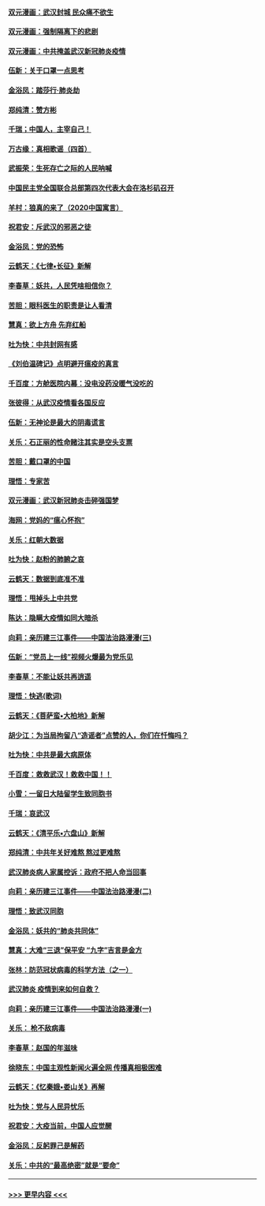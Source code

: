 #### [双元漫画：武汉封城 民众痛不欲生](../pages/nsc993/n11859287.md?t=02110511) 
#### [双元漫画：强制隔离下的悲剧](../pages/nsc993/n11859244.md?t=02110511) 
#### [双元漫画：中共掩盖武汉新冠肺炎疫情](../pages/nsc993/n11858249.md?t=02110511) 
#### [伍新：关于口罩一点思考](../pages/nsc993/n11859195.md?t=02110511) 
#### [金浴凤：踏莎行‧肺炎劫](../pages/nsc993/n11858227.md?t=02110511) 
#### [郑纯清：赞方彬](../pages/nsc993/n11856803.md?t=02110511) 
#### [千瑞；中国人，主宰自己！](../pages/nsc993/n11856793.md?t=02110511) 
#### [万古缘：真相歌谣（四首）](../pages/nsc993/n11856263.md?t=02110511) 
#### [武振荣：生死存亡之际的人民呐喊](../pages/nsc993/n11856256.md?t=02110511) 
#### [中国民主党全国联合总部第四次代表大会在洛杉矶召开](../pages/nsc993/n11856344.md?t=02110511) 
#### [羊村：狼真的来了（2020中国寓言）](../pages/nsc993/n11856229.md?t=02110511) 
#### [祝君安：斥武汉的邪恶之徒](../pages/nsc993/n11855861.md?t=02110511) 
#### [金浴凤：党的恐怖](../pages/nsc993/n11855849.md?t=02110511) 
#### [云鹤天：《七律▪长征》新解](../pages/nsc993/n11855479.md?t=02110511) 
#### [李春草：妖共，人民凭啥相信你？](../pages/nsc993/n11855196.md?t=02110511) 
#### [苦胆：眼科医生的职责是让人看清](../pages/nsc993/n11853840.md?t=02110511) 
#### [慧真：欲上方舟 先弃红船](../pages/nsc993/n11853483.md?t=02110511) 
#### [吐为快：中共封网有感](../pages/nsc993/n11852575.md?t=02110511) 
#### [《刘伯温碑记》点明避开瘟疫的真言](../pages/nsc993/n11852128.md?t=02110511) 
#### [千百度：方舱医院内幕：没电没药没暖气没吃的](../pages/nsc993/n11850211.md?t=02110511) 
#### [张彼得：从武汉疫情看各国反应](../pages/nsc993/n11850102.md?t=02110511) 
#### [伍新：无神论是最大的阴毒谎言](../pages/nsc993/n11846129.md?t=02110511) 
#### [关乐：石正丽的性命赌注其实是空头支票](../pages/nsc993/n11846109.md?t=02110511) 
#### [苦胆：戴口罩的中国](../pages/nsc993/n11845576.md?t=02110511) 
#### [理悟：专家苦](../pages/nsc993/n11845564.md?t=02110511) 
#### [双元漫画：武汉新冠肺炎击碎强国梦](../pages/nsc993/n11843320.md?t=02110511) 
#### [海网：党妈的“瘟心怀抱”](../pages/nsc993/n11840740.md?t=02110511) 
#### [关乐：红朝大数据](../pages/nsc993/n11840675.md?t=02110511) 
#### [吐为快：赵粉的肺腑之哀](../pages/nsc993/n11840618.md?t=02110511) 
#### [云鹤天：数据到底准不准](../pages/nsc993/n11840325.md?t=02110511) 
#### [理悟：甩掉头上中共党](../pages/nsc993/n11838826.md?t=02110511) 
#### [陈达：隐瞒大疫情如同大暗杀](../pages/nsc993/n11838771.md?t=02110511) 
#### [向莉：亲历建三江事件——中国法治路漫漫(三)](../pages/nsc993/n11831825.md?t=02110511) 
#### [伍新：“党员上一线”视频火爆最为党乐见](../pages/nsc993/n11838200.md?t=02110511) 
#### [李春草：不能让妖共再逍遥](../pages/nsc993/n11838102.md?t=02110511) 
#### [理悟：快逃(歌词)](../pages/nsc993/n11838083.md?t=02110511) 
#### [云鹤天：《菩萨蛮▪大柏地》新解](../pages/nsc993/n11838059.md?t=02110511) 
#### [胡少江：为当局拘留八“造谣者”点赞的人，你们在忏悔吗？](../pages/nsc993/n11836801.md?t=02110511) 
#### [吐为快：中共是最大病原体](../pages/nsc993/n11836748.md?t=02110511) 
#### [千百度：救救武汉！救救中国！！](../pages/nsc993/n11836145.md?t=02110511) 
#### [小雪：一留日大陆留学生致同胞书](../pages/nsc993/n11834624.md?t=02110511) 
#### [千瑞：哀武汉](../pages/nsc993/n11833647.md?t=02110511) 
#### [云鹤天：《清平乐▪六盘山》新解](../pages/nsc993/n11833611.md?t=02110511) 
#### [郑纯清：中共年关好难熬 熬过更难熬](../pages/nsc993/n11833489.md?t=02110511) 
#### [武汉肺炎病人家属控诉：政府不把人命当回事](../pages/nsc993/n11833205.md?t=02110511) 
#### [向莉：亲历建三江事件——中国法治路漫漫(二)](../pages/nsc993/n11829102.md?t=02110511) 
#### [理悟：致武汉同胞](../pages/nsc993/n11831522.md?t=02110511) 
#### [金浴凤：妖共的“肺炎共同体”](../pages/nsc993/n11829448.md?t=02110511) 
#### [慧真：大难“三退”保平安 “九字”吉言是金方](../pages/nsc993/n11829501.md?t=02110511) 
#### [张林：防范冠状病毒的科学方法（之一）](../pages/nsc993/n11828618.md?t=02110511) 
#### [武汉肺炎 疫情到来如何自救？](../pages/nsc993/n11827632.md?t=02110511) 
#### [向莉：亲历建三江事件——中国法治路漫漫(一)](../pages/nsc993/n11827190.md?t=02110511) 
#### [关乐： 枪不敌病毒](../pages/nsc993/n11826746.md?t=02110511) 
#### [李春草：赵国的年滋味](../pages/nsc993/n11826321.md?t=02110511) 
#### [徐晓东：中国主观性新闻火遍全网 传播真相极困难](../pages/nsc993/n11826508.md?t=02110511) 
#### [云鹤天：《忆秦娥▪娄山关》再解](../pages/nsc993/n11824682.md?t=02110511) 
#### [吐为快：党与人民异忧乐](../pages/nsc993/n11824660.md?t=02110511) 
#### [祝君安：大疫当前，中国人应觉醒](../pages/nsc993/n11821946.md?t=02110511) 
#### [金浴凤：反躬罪己是解药](../pages/nsc993/n11820280.md?t=02110511) 
#### [关乐：中共的“最高绝密”就是“要命”](../pages/nsc993/n11816946.md?t=02110511) 

----
#### [ >>> 更早内容 <<< ](../indexes/nsc993-earlier.md)
